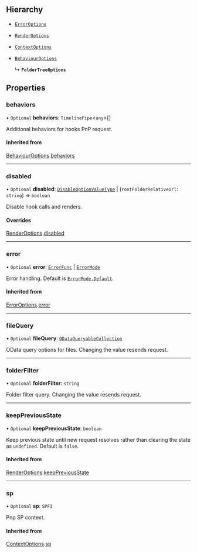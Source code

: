 ## Hierarchy

- [`ErrorOptions`](ErrorOptions.md)

- [`RenderOptions`](RenderOptions.md)

- [`ContextOptions`](ContextOptions.md)

- [`BehaviourOptions`](BehaviourOptions.md)

  ↳ **`FolderTreeOptions`**

## Properties

### behaviors

• `Optional` **behaviors**: `TimelinePipe`<`any`\>[]

Additional behaviors for hooks PnP request.

#### Inherited from

[BehaviourOptions](BehaviourOptions.md).[behaviors](BehaviourOptions.md#behaviors)

___

### disabled

• `Optional` **disabled**: [`DisableOptionValueType`](../Types/DisableOptionType.md#disableoptionvaluetype) \| (`rootFolderRelativeUrl`: `string`) => `boolean`

Disable hook calls and renders.

#### Overrides

[RenderOptions](RenderOptions.md).[disabled](RenderOptions.md#disabled)

___

### error

• `Optional` **error**: [`ErrorFunc`](../Types/ErrorFunc.md#errorfunc) \| [`ErrorMode`](../Enums/ErrorMode.md)

Error handling. Default is [`ErrorMode.Default`](../Enums/ErrorMode.md#default).

#### Inherited from

[ErrorOptions](ErrorOptions.md).[error](ErrorOptions.md#error)

___

### fileQuery

• `Optional` **fileQuery**: [`ODataQueryableCollection`](ODataQueryableCollection.md)

OData query options for files. Changing the value resends request.

___

### folderFilter

• `Optional` **folderFilter**: `string`

Folder filter query. Changing the value resends request.

___

### keepPreviousState

• `Optional` **keepPreviousState**: `boolean`

Keep previous state until new request resolves rather than clearing the state as `undefined`. Default is `false`.

#### Inherited from

[RenderOptions](RenderOptions.md).[keepPreviousState](RenderOptions.md#keeppreviousstate)

___

### sp

• `Optional` **sp**: `SPFI`

Pnp SP context.


#### Inherited from

[ContextOptions](ContextOptions.md).[sp](ContextOptions.md#sp)